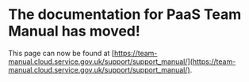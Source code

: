 
# The documentation for PaaS Team Manual has moved!
This page can now be found at [https://team-manual.cloud.service.gov.uk/support/support_manual/](https://team-manual.cloud.service.gov.uk/support/support_manual/).
